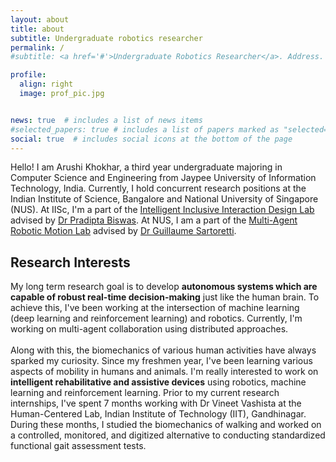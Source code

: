 ```yaml
---
layout: about
title: about
subtitle: Undergraduate robotics researcher
permalink: /
#subtitle: <a href='#'>Undergraduate Robotics Researcher</a>. Address. Contacts. Moto. Etc.

profile:
  align: right
  image: prof_pic.jpg


news: true  # includes a list of news items
#selected_papers: true # includes a list of papers marked as "selected={true}"
social: true  # includes social icons at the bottom of the page
---
```


Hello! I am Arushi Khokhar, a third year undergraduate majoring in Computer Science and Engineering from Jaypee University of Information Technology, India. Currently, I hold concurrent research positions at the Indian Institute of Science, Bangalore and National University of Singapore (NUS). At IISc, I'm a part of the [Intelligent Inclusive Interaction Design Lab](https://cambum.net/I3D.htm) advised by [Dr Pradipta Biswas](https://cambum.net/PB/about-me.php). At NUS, I am a part of the [Multi-Agent Robotic Motion Lab](https://marmotlab.org/) advised by [Dr Guillaume Sartoretti](https://marmotlab.org/bio.html).

## Research Interests
My long term research goal is to develop <B>autonomous systems which are capable of robust real-time decision-making</B> just like the human brain. To achieve this, I've been working at the intersection of machine learning (deep learning and reinforcement learning) and robotics. Currently, I'm working on </B>multi-agent collaboration using distributed approaches.</B> <BR> <BR>
Along with this, the biomechanics of various human activities have always sparked my curiosity. Since my freshmen year, I've been learning various aspects of mobility in humans and animals. I'm really interested to work on <B>intelligent rehabilitative and assistive devices</B> using robotics, machine learning and reinforcement learning.
Prior to my current research internships, I've spent 7 months working with Dr Vineet Vashista at the Human-Centered Lab, Indian Institute of Technology (IIT), Gandhinagar. During these months, I studied the biomechanics of walking and worked on a controlled, monitored, and digitized alternative to conducting standardized functional gait assessment tests.
